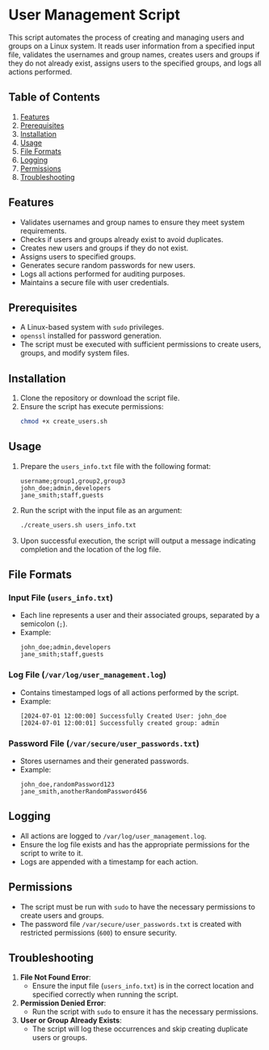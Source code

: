 # User Management Script

This script automates the process of creating and managing users and groups on a Linux system. It reads user information from a specified input file, validates the usernames and group names, creates users and groups if they do not already exist, assigns users to the specified groups, and logs all actions performed.

## Table of Contents

1. [Features](#features)
2. [Prerequisites](#prerequisites)
3. [Installation](#installation)
4. [Usage](#usage)
5. [File Formats](#file-formats)
6. [Logging](#logging)
7. [Permissions](#permissions)
8. [Troubleshooting](#troubleshooting)

## Features

- Validates usernames and group names to ensure they meet system requirements.
- Checks if users and groups already exist to avoid duplicates.
- Creates new users and groups if they do not exist.
- Assigns users to specified groups.
- Generates secure random passwords for new users.
- Logs all actions performed for auditing purposes.
- Maintains a secure file with user credentials.

## Prerequisites

- A Linux-based system with `sudo` privileges.
- `openssl` installed for password generation.
- The script must be executed with sufficient permissions to create users, groups, and modify system files.

## Installation

1. Clone the repository or download the script file.
2. Ensure the script has execute permissions:
   ```bash
   chmod +x create_users.sh
   ```

## Usage

1. Prepare the `users_info.txt` file with the following format:
   ```
   username;group1,group2,group3
   john_doe;admin,developers
   jane_smith;staff,guests
   ```
2. Run the script with the input file as an argument:
   ```bash
   ./create_users.sh users_info.txt
   ```
3. Upon successful execution, the script will output a message indicating completion and the location of the log file.

## File Formats

### Input File (`users_info.txt`)

- Each line represents a user and their associated groups, separated by a semicolon (`;`).
- Example:
  ```
  john_doe;admin,developers
  jane_smith;staff,guests
  ```

### Log File (`/var/log/user_management.log`)

- Contains timestamped logs of all actions performed by the script.
- Example:
  ```
  [2024-07-01 12:00:00] Successfully Created User: john_doe
  [2024-07-01 12:00:01] Successfully created group: admin
  ```

### Password File (`/var/secure/user_passwords.txt`)

- Stores usernames and their generated passwords.
- Example:
  ```
  john_doe,randomPassword123
  jane_smith,anotherRandomPassword456
  ```

## Logging

- All actions are logged to `/var/log/user_management.log`.
- Ensure the log file exists and has the appropriate permissions for the script to write to it.
- Logs are appended with a timestamp for each action.

## Permissions

- The script must be run with `sudo` to have the necessary permissions to create users and groups.
- The password file `/var/secure/user_passwords.txt` is created with restricted permissions (`600`) to ensure security.

## Troubleshooting

1. **File Not Found Error**:
   - Ensure the input file (`users_info.txt`) is in the correct location and specified correctly when running the script.
2. **Permission Denied Error**:
   - Run the script with `sudo` to ensure it has the necessary permissions.
3. **User or Group Already Exists**:
   - The script will log these occurrences and skip creating duplicate users or groups.
